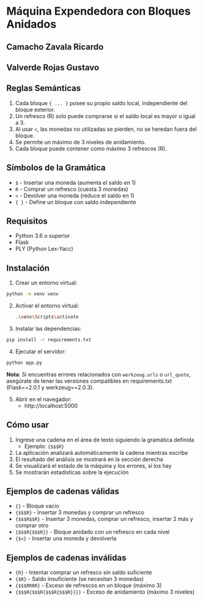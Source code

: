 # Máquina Expendedora con Bloques Anidados

## Camacho Zavala Ricardo
## Valverde Rojas Gustavo

## Reglas Semánticas

1. Cada bloque `{ ... }` posee su propio saldo local, independiente del bloque exterior.
2. Un refresco (R) solo puede comprarse si el saldo local es mayor o igual a 3.
3. Al usar `<`, las monedas no utilizadas se pierden, no se heredan fuera del bloque.
4. Se permite un máximo de 3 niveles de anidamiento.
5. Cada bloque puede contener como máximo 3 refrescos (R).

## Símbolos de la Gramática

- `$` - Insertar una moneda (aumenta el saldo en 1)
- `R` - Comprar un refresco (cuesta 3 monedas)
- `<` - Devolver una moneda (reduce el saldo en 1)
- `{ }` - Define un bloque con saldo independiente


## Requisitos

- Python 3.6 o superior
- Flask
- PLY (Python Lex-Yacc)

## Instalación

1. Crear un entorno virtual:

```bash
python -m venv venv
```

2. Activar el entorno virtual:

   ```bash
   .\venv\Scripts\activate
   ```
  
3. Instalar las dependencias:

```bash
pip install -r requirements.txt
```

4. Ejecutar el servidor:

```bash
python app.py
```

**Nota**: Si encuentras errores relacionados con `werkzeug.urls` o `url_quote`, asegúrate de tener las versiones compatibles en requirements.txt (Flask==2.0.1 y werkzeug==2.0.3).

5. Abrir en el navegador:
   - http://localhost:5000

## Cómo usar

1. Ingrese una cadena en el área de texto siguiendo la gramática definida
   - Ejemplo: `{$$$R}`
2. La aplicación analizará automáticamente la cadena mientras escribe
3. El resultado del análisis se mostrará en la sección derecha
4. Se visualizará el estado de la máquina y los errores, si los hay
5. Se mostrarán estadísticas sobre la ejecución

## Ejemplos de cadenas válidas

- `{}` - Bloque vacío
- `{$$$R}` - Insertar 3 monedas y comprar un refresco
- `{$$$R$$R}` - Insertar 3 monedas, comprar un refresco, insertar 2 más y comprar otro
- `{$$$R{$$$R}}` - Bloque anidado con un refresco en cada nivel
- `{$<}` - Insertar una moneda y devolverla

## Ejemplos de cadenas inválidas

- `{R}` - Intentar comprar un refresco sin saldo suficiente
- `{$R}` - Saldo insuficiente (se necesitan 3 monedas)
- `{$$$RRRR}` - Exceso de refrescos en un bloque (máximo 3)
- `{$$$R{$$$R{$$$R{$$$R}}}}` - Exceso de anidamiento (máximo 3 niveles)
